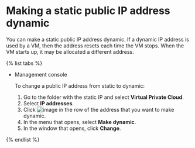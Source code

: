 # Making a static public IP address dynamic

You can make a static public IP address dynamic. If a dynamic IP address is used by a VM, then the address resets each time the VM stops. When the VM starts up, it may be allocated a different address.

{% list tabs %}

- Management console

  To change a public IP address from static to dynamic:
  1. Go to the folder with the static IP and select **Virtual Private Cloud**.
  1. Select **IP addresses**.
  1. Click ![image](../../_assets/options.svg) in the row of the address that you want to make dynamic.
  1. In the menu that opens, select **Make dynamic**.
  1. In the window that opens, click **Change**.

{% endlist %}

